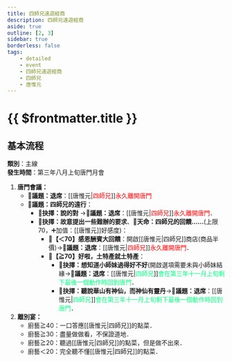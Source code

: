 ```yaml
---
title: 四師兄遠遊經商
description: 四師兄遠遊經商
aside: true
outline: [2, 3]
sidebar: true
borderless: false
tags:
    - detailed
    - event
    - 四師兄遠遊經商
    - 四師兄
    - 唐惟元
---
```


# {{ $frontmatter.title }}

## 基本流程
**類別**：主線<br>
**發生時間**：第三年八月上旬唐門月會<br>

1. **唐門會議：**
   + **📜議題：退席**：[[唐惟元|<span style='color: red;'>四師兄</span>]]<span style='color: red;'>永久離開唐門</span>
   + **📜議題：四師兄的遠行**：
     + **📖抉擇：說的對** →**📜議題：退席**：[[唐惟元|<span style='color: red;'>四師兄</span>]]<span style='color: red;'>永久離開唐門</span>．
     + **📖抉擇：故意提出一些難辦的要求**、**🎲天命：四師兄的回饋......**(上限70，➕加值：[[唐惟元]]好感度)：
       + **🧾【＜70】感恩酬賓大回饋**：開啟[[唐惟元|四師兄]]商店(商品半價)→**📜議題：退席**：[[唐惟元|<span style='color: red;'>四師兄</span>]]<span style='color: red;'>永久離開唐門</span>．
       + **🧾【≧70】好啦，土特產就土特產**：
         + **📖抉擇：想知道小師妹過得好不好**(開啟選項需要未與<Girl0Icon>小師妹</Girl0Icon>結緣→**📜議題：退席**：[[唐惟元|<span style='color: #00FF7F;'>四師兄</span>]]<span style='color: #00FF7F;'>會在第三年十一月上旬剩下最後一個動作時回到唐門</span>．
         + **📖抉擇：聽說華山有神仙，而神仙有靈丹**→**📜議題：退席**：[[唐惟元|<span style='color: #00FF7F;'>四師兄</span>]]<span style='color: #00FF7F;'>會在第三年十一月上旬剩下最後一個動作時回到唐門</span>．
2. **離別宴：**
   + 廚藝≧40：一口答應[[唐惟元|四師兄]]的點菜．
   + 廚藝≧30：盡量做做看，不保證道地．
   + 廚藝≧20：聽過[[唐惟元|四師兄]]的點菜，但是做不出來．
   + 廚藝＜20：完全聽不懂[[唐惟元|四師兄]]的點菜．
